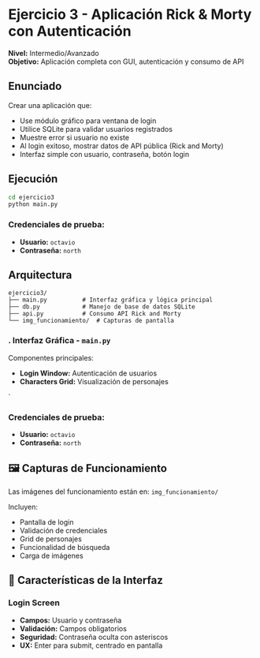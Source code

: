# Ejercicio 3 - Aplicación Rick & Morty con Autenticación

**Nivel:** Intermedio/Avanzado  
**Objetivo:** Aplicación completa con GUI, autenticación y consumo de API

## Enunciado

Crear una aplicación que:
- Use módulo gráfico para ventana de login
- Utilice SQLite para validar usuarios registrados
- Muestre error si usuario no existe
- Al login exitoso, mostrar datos de API pública (Rick and Morty)
- Interfaz simple con usuario, contraseña, botón login


## Ejecución

```bash
cd ejercicio3
python main.py
```
### Credenciales de prueba:
- **Usuario:** `octavio`
- **Contraseña:** `north`


## Arquitectura

```
ejercicio3/
├── main.py          # Interfaz gráfica y lógica principal
├── db.py            # Manejo de base de datos SQLite  
├── api.py           # Consumo API Rick and Morty
└── img_funcionamiento/  # Capturas de pantalla
```




### . Interfaz Gráfica - `main.py`

Componentes principales:
- **Login Window:** Autenticación de usuarios
- **Characters Grid:** Visualización de personajes

`

### Credenciales de prueba:
- **Usuario:** `octavio`
- **Contraseña:** `north`

## 🖼️ Capturas de Funcionamiento

Las imágenes del funcionamiento están en: `img_funcionamiento/`

Incluyen:
- Pantalla de login
- Validación de credenciales
- Grid de personajes
- Funcionalidad de búsqueda
- Carga de imágenes

## 🎨 Características de la Interfaz

### Login Screen
- **Campos:** Usuario y contraseña
- **Validación:** Campos obligatorios
- **Seguridad:** Contraseña oculta con asteriscos
- **UX:** Enter para submit, centrado en pantalla

